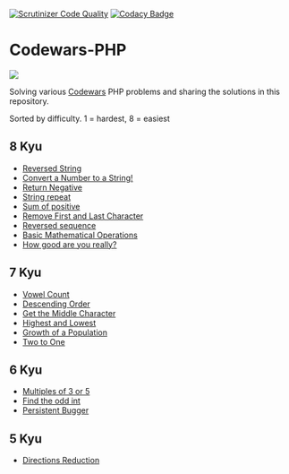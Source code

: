 [![Scrutinizer Code Quality](https://scrutinizer-ci.com/g/w3bdesign/Codewars-PHP/badges/quality-score.png?b=master)](https://scrutinizer-ci.com/g/w3bdesign/Codewars-PHP/?branch=master)
[![Codacy Badge](https://api.codacy.com/project/badge/Grade/b0cd3c35ac394745958dd1b803cafe95)](https://www.codacy.com/manual/w3bdesign/Codewars-PHP?utm_source=github.com&utm_medium=referral&utm_content=w3bdesign/Codewars-PHP&utm_campaign=Badge_Grade)

# Codewars-PHP

<a href="https://www.codewars.com/users/w3bdesign"><img src="https://www.codewars.com/users/w3bdesign/badges/large"></a>

Solving various <a href="http://www.codewars.com">Codewars</a> PHP problems and sharing the solutions in this repository.

Sorted by difficulty. 1 = hardest, 8 = easiest

## 8 Kyu

-   <a href="https://www.codewars.com/kata/57eae20f5500ad98e50002c5">Reversed String</a><br/>
-   <a href="https://www.codewars.com/kata/5265326f5fda8eb1160004c8">Convert a Number to a String!</a><br/>
-   <a href="https://www.codewars.com/kata/55685cd7ad70877c23000102">Return Negative</a><br/>
-   <a href="https://www.codewars.com/kata/57a0e5c372292dd76d000d7e">String repeat</a><br/>
-   <a href="https://www.codewars.com/kata/5715eaedb436cf5606000381">Sum of positive</a><br/>
-   <a href="https://www.codewars.com/kata/56bc28ad5bdaeb48760009b0">Remove First and Last Character</a><br/>
-   <a href="https://www.codewars.com/kata/5a00e05cc374cb34d100000d">Reversed sequence </a><br/>
-   <a href="https://www.codewars.com/kata/57356c55867b9b7a60000bd7">Basic Mathematical Operations</a> <br/>
-   <a href="https://www.codewars.com/kata/5601409514fc93442500010b">How good are you really?</a>

## 7 Kyu

-   <a href="https://www.codewars.com/kata/54ff3102c1bad923760001f3">Vowel Count</a><br/>
-   <a href="https://www.codewars.com/kata/5467e4d82edf8bbf40000155">Descending Order</a><br/>
-   <a href="https://www.codewars.com/kata/56747fd5cb988479af000028">Get the Middle Character</a><br/>
-   <a href="https://www.codewars.com/kata/554b4ac871d6813a03000035">Highest and Lowest</a><br/>
-   <a href="https://www.codewars.com/kata/563b662a59afc2b5120000c6">Growth of a Population</a><br/>
-   <a href="https://www.codewars.com/kata/5656b6906de340bd1b0000ac">Two to One</a>

## 6 Kyu

-   <a href="https://www.codewars.com/kata/514b92a657cdc65150000006">Multiples of 3 or 5</a><br/>
-   <a href="https://www.codewars.com/kata/54da5a58ea159efa38000836">Find the odd int</a><br/>
-   <a href="https://www.codewars.com/kata/persistent-bugger/">Persistent Bugger</a>

## 5 Kyu

-   <a href="https://www.codewars.com/kata/550f22f4d758534c1100025a">Directions Reduction</a><br/>
